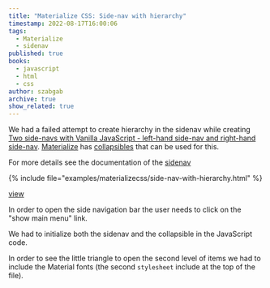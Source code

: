 ```yaml
---
title: "Materialize CSS: Side-nav with hierarchy"
timestamp: 2022-08-17T16:00:06
tags:
  - Materialize
  - sidenav
published: true
books:
  - javascript
  - html
  - css
author: szabgab
archive: true
show_related: true
---
```



We had a failed attempt to create hierarchy in the sidenav while creating [Two side-navs with Vanilla JavaScript - left-hand side-nav and right-hand side-nav](/materialize-2-side-nav-vanilla-javascript).
[Materialize](/materialize) has [collapsibles](https://materializecss.com/collapsible.html) that can be used for this.

For more details see the documentation of the [sidenav](https://materializecss.com/sidenav.html)


{% include file="examples/materializecss/side-nav-with-hierarchy.html" %}

[view](examples/materializecss/side-nav-with-hierarchy.html)

In order to open the side navigation bar the user needs to click on the "show main menu" link.

We had to initialize both the sidenav and the collapsible in the JavaScript code.

In order to see the little triangle to open the second level of items we had to include the Material fonts (the second `stylesheet` include at the top of the file).

